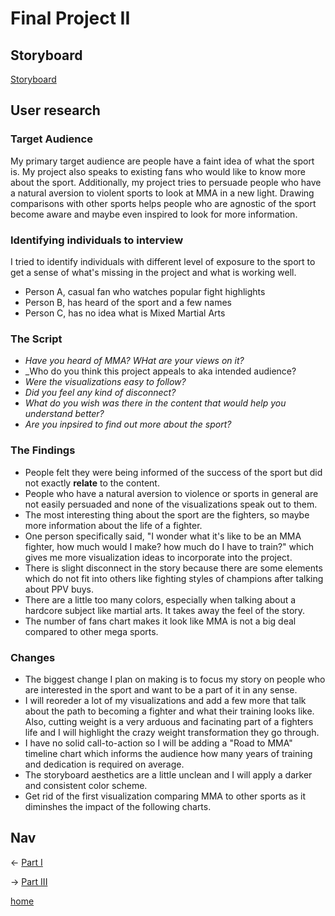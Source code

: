 # Final Project II

## Storyboard

[Storyboard](https://preview.shorthand.com/r2q7TF0vSJSQccCg)

## User research 

### Target Audience

My primary target audience are people have a faint idea of what the sport is. My project also speaks to existing fans who would like to know more about the sport. Additionally, my project  tries to persuade people who have a natural aversion to violent sports to look at MMA in a new light. Drawing comparisons with other sports helps people who are agnostic of the sport become aware and maybe even inspired to look for more information.

### Identifying individuals to interview

I tried to identify individuals with different level of exposure to the sport to get a sense of what's missing in the project and what is working well.

- Person A, casual fan who watches popular fight highlights
- Person B, has heard of the sport and a few names
- Person C, has no idea what is Mixed Martial Arts

### The Script

- _Have you heard of MMA? WHat are your views on it?_
- _Who do you think this project appeals to aka intended audience?
- _Were the visualizations easy to follow?_
- _Did you feel any kind of disconnect?_
- _What do you wish was there in the content that would help you understand better?_
- _Are you inpsired to find out more about the sport?_

### The Findings

- People felt they were being informed of the success of the sport but did not exactly **relate** to the content.
- People who have a natural aversion to violence or sports in general are not easily persuaded and none of the visualizations speak out to them.
- The most interesting thing about the sport are the fighters, so maybe more information about the life of a fighter.
- One person specifically said, "I wonder what it's like to be an MMA fighter, how much would I make? how much do I have to train?" which gives me more visualization ideas to incorporate into the project.
- There is slight disconnect in the story because there are some elements which do not fit into others like fighting styles of champions after talking about PPV buys.
- There are a little too many colors, especially when talking about a hardcore subject like martial arts. It takes away the feel of the story.
- The number of fans chart makes it look like MMA is not a big deal compared to other mega sports.

### Changes 

- The biggest change I plan on making is to focus my story on people who are interested in the sport and want to be a part of it in any sense.
- I will reoreder a lot of my visualizations and add a few more that talk about the path to becoming a fighter and what their training looks like. Also, cutting weight is a very arduous and facinating part of a fighters life and I will highlight the crazy weight transformation they go through.
- I have no solid call-to-action so I will be adding a "Road to MMA" timeline chart which informs the audience how many years of training and dedication is required on average.
- The storyboard aesthetics are a little unclean and I will apply a darker and consistent color scheme.
- Get rid of the first visualization comparing MMA to other sports as it diminshes the impact of the following charts.

## Nav

<- [Part I](final_project_I_shashank.md)

-> [Part III](final_project_III_shashank.md)

[home](README.md)





